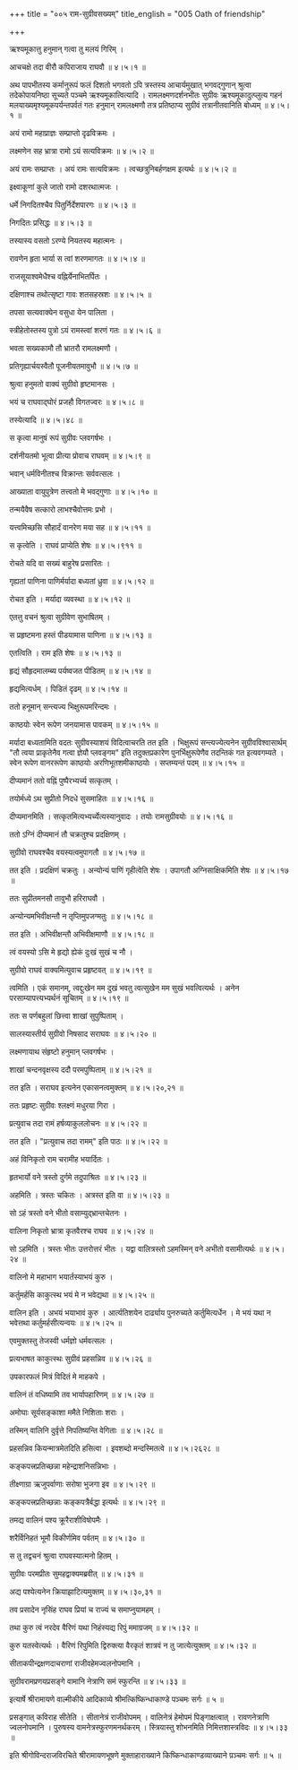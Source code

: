 +++
title = "००५ राम-सुग्रीवसख्यम्"
title_english = "005 Oath of friendship"

+++


ऋश्यमूकात्तु हनुमान् गत्वा तु मलयं गिरिम् ।  

आचचक्षे तदा वीरौ कपिराजाय राघवौ  ॥  ४।५।१  ॥   

अथ पापभीतस्य कर्मानुरूपं फलं दिशतो भगवतो ऽपि त्रस्तस्य आचार्यमुखात्
भगवद्गुणान् श्रुत्वा तदेकोपायनिष्ठा सूच्यते पञ्चमे ऋश्यमूकात्वित्यादि ।
रामलक्ष्मणदर्शनभीतः सुग्रीवः ऋश्यमूकादुत्प्लुत्य गहनं
मलयाख्यमृश्यमूकपर्यन्तपर्वतं गतः हनुमान् रामलक्ष्मणौ तत्र प्रतिष्ठाप्य
सुग्रीवं तत्रानीतवानिति बोध्यम्  ॥  ४।५।१  ॥   

  

अयं रामो महाप्राज्ञः सम्प्राप्तो दृढविक्रमः ।  

लक्ष्मणेन सह भ्रात्रा रामो ऽयं सत्यविक्रमः  ॥  ४।५।२  ॥   

अयं रामः सम्प्राप्तः । अयं रामः सत्यविक्रमः । त्वच्छत्रुनिबर्हणक्षम
इत्यर्थः  ॥  ४।५।२  ॥   

  

इक्ष्वाकूणां कुले जातो रामो दशरथात्मजः ।  

धर्मे निगदितश्चैव पितुर्निर्देशपारगः  ॥  ४।५।३  ॥   

निगदितः प्रसिद्धः  ॥  ४।५।३  ॥   

  

तस्यास्य वसतो ऽरण्ये नियतस्य महात्मनः ।  

रावणेन हृता भार्या स त्वां शरणमागतः  ॥  ४।५।४  ॥   

राजसूयाश्वमेधैश्च वह्निर्येनाभितर्पितः ।  

दक्षिणाश्च तथोत्सृष्टा गावः शतसहस्रशः  ॥  ४।५।५  ॥   

तपसा सत्यवाक्येन वसुधा येन पालिता ।  

स्त्रीहेतोस्तस्य पुत्रो ऽयं रामस्त्वां शरणं गतः  ॥  ४।५।६  ॥   

भवता सख्यकामौ तौ भ्रातरौ रामलक्ष्मणौ ।  

प्रतिगृह्यार्चयस्वैतौ पूजनीयतमावुभौ  ॥  ४।५।७  ॥   

श्रुत्वा हनुमतो वाक्यं सुग्रीवो हृष्टमानसः ।  

भयं च राघवाद्घोरं प्रजहौ विगतज्वरः  ॥  ४।५।८  ॥   

तस्येत्यादि  ॥  ४।५।४८  ॥   

  

स कृत्वा मानुषं रूपं सुग्रीवः प्लवगर्षभः ।  

दर्शनीयतमो भूत्वा प्रीत्या प्रोवाच राघवम्  ॥  ४।५।९  ॥   

भवान् धर्मविनीतश्च विक्रान्तः सर्ववत्सलः ।  

आख्याता वायुपुत्रेण तत्त्वतो मे भवद्गुणाः  ॥  ४।५।१०  ॥   

तन्मयैवैष सत्कारो लाभश्चैवोत्तमः प्रभो ।  

यत्त्वमिच्छसि सौहार्दं वानरेण मया सह  ॥  ४।५।११  ॥   

स कृत्वेति । राघवं प्राप्येति शेषः  ॥  ४।५।९११  ॥   

  

रोचते यदि वा सख्यं बाहुरेष प्रसारितः ।  

गृह्यतां पाणिना पाणिर्मर्यादा बध्यतां ध्रुवा  ॥  ४।५।१२  ॥   

रोचत इति । मर्यादा व्यवस्था  ॥  ४।५।१२  ॥   

  

एतत्तु वचनं श्रुत्वा सुग्रीवेण सुभाषितम् ।  

स प्रहृष्टमना हस्तं पीडयामास पाणिना  ॥  ४।५।१३  ॥   

एतत्विति । राम इति शेषः  ॥  ४।५।१३  ॥   

  

हृद्यं सौहृदमालम्ब्य पर्यष्वजत पीडितम्  ॥  ४।५।१४  ॥   

हृद्यमित्यर्धम् । पिडितं दृढम्  ॥  ४।५।१४  ॥   

  

ततो हनूमान् सन्त्यज्य भिक्षुरूपमरिन्दमः ।  

काष्ठयोः स्वेन रूपेण जनयामास पावकम्  ॥  ४।५।१५  ॥   

मर्यादा बध्यतामिति वदतः सुग्रीवस्याशयं विदित्वाचरति तत इति । भिक्षुरूपं
सन्त्यज्येत्यनेन सुग्रीवविश्वासार्थम् "तौ त्वया प्राकृतेनैव गत्वा ज्ञेयौ
प्लवङ्गम" इति तदुक्तप्रकारेण पुनर्भिक्षुरूपेणैव तदन्तिकं गत इत्यवगम्यते
। स्वेन रूपेण वानररूपेण काष्ठयोः अरणिभूतशमीकाष्ठयोः । सप्तम्यन्तं पदम्
 ॥  ४।५।१५  ॥   

  

दीप्यमानं ततो वह्निं पुष्पैरभ्यर्च्य सत्कृतम् ।  

तयोर्मध्ये ऽथ सुप्रीतो निदधे सुसमाहितः  ॥  ४।५।१६  ॥   

दीप्यमानमिति । सत्कृतमित्यभ्यर्च्येत्यस्यानुवादः । तयोः रामसुग्रीवयोः  ॥ 
४।५।१६  ॥   

  

ततो ऽग्निं दीप्यमानं तौ चक्रतुश्च प्रदक्षिणम् ।  

सुग्रीवो राघवश्चैव वयस्यत्वमुपागतौ  ॥  ४।५।१७  ॥   

तत इति । प्रदक्षिणं चक्रतुः । अन्योन्यं पाणिं गृहीत्वेति शेषः । उपागतौ
अग्निसाक्षिकमिति शेषः  ॥  ४।५।१७  ॥   

  

ततः सुप्रीतमनसौ तावुभौ हरिराघवौ ।  

अन्योन्यमभिवीक्षन्तौ न तृप्तिमुपजग्मतुः  ॥  ४।५।१८  ॥   

तत इति । अभिवीक्षन्तौ अभिवीक्षमाणौ  ॥  ४।५।१८  ॥   

  

त्वं वयस्यो ऽसि मे हृद्यो ह्येकं दुःखं सुखं च नौ ।  

सुग्रीवो राघवं वाक्यमित्युवाच प्रहृष्टवत्  ॥  ४।५।१९  ॥   

त्वमिति । एकं समानम्, त्वद्दुःखेन मम दुखं भवतु त्वत्सुखेन मम सुखं
भवत्वित्यर्थः । अनेन परसाम्यापत्त्यभ्यर्थनं सूचितम्  ॥  ४।५।१९  ॥   

  

ततः स पर्णबहुलां छित्त्वा शाखां सुपुष्पिताम् ।  

सालस्यास्तीर्य सुग्रीवो निषसाद सराघवः  ॥  ४।५।२०  ॥   

लक्ष्मणायाथ संहृष्टो हनुमान् प्लवगर्षभः ।  

शाखां चन्दनवृक्षस्य ददौ परमपुष्पिताम्  ॥  ४।५।२१  ॥   

तत इति । सराघव इत्यनेन एकासनत्वमुक्तम्  ॥  ४।५।२०,२१  ॥   

  

ततः प्रहृष्टः सुग्रीवः श्लक्ष्णं मधुरया गिरा ।  

प्रत्युवाच तदा रामं हर्षव्याकुललोचनः  ॥  ४।५।२२  ॥   

तत इति । "प्रत्युवाच तदा रामम्" इति पाठः  ॥  ४।५।२२  ॥   

  

अहं विनिकृतो राम चरामीह भयार्दितः ।  

हृतभार्यो वने त्रस्तो दुर्गमे तदुपाश्रितः  ॥  ४।५।२३  ॥   

अहमिति । त्रस्तः चकितः । अत्रस्त इति वा  ॥  ४।५।२३  ॥   

  

सो ऽहं त्रस्तो वने भीतो वसाम्युद्भ्रान्तचेतनः ।  

वालिना निकृतो भ्रात्रा कृतवैरश्च राघव  ॥  ४।५।२४  ॥   

सो ऽहमिति । त्रस्तः भीतः उत्तरोत्तरं भीतः । यद्वा वालित्रस्तो ऽहमस्मिन्
वने अभीतो वसामीत्यर्थः  ॥  ४।५।२४  ॥   

  

वालिनो मे महाभाग भयार्तस्याभयं कुरु ।  

कर्तुमर्हसि काकुत्स्थ भयं मे न भवेद्यथा  ॥  ४।५।२५  ॥   

वालिन इति । अभयं भयाभावं कुरु । आर्त्यतिशयेन दार्ढ्याय पुनरुच्यते
कर्तुमित्यर्धेन । मे भयं यथा न भवेत्तथा कर्तुमर्हसीत्यन्वयः  ॥  ४।५।२५
 ॥   

  

एवमुक्तस्तु तेजस्वी धर्मज्ञो धर्मवत्सलः ।  

प्रत्यभाषत काकुत्स्थः सुग्रीवं प्रहसन्निव  ॥  ४।५।२६  ॥   

उपकारफलं मित्रं विदितं मे माहकपे ।  

वालिनं तं वधिष्यामि तव भार्यापहारिणम्  ॥  ४।५।२७  ॥   

अमोघाः सूर्यसङ्काशा ममैते निशिताः शराः ।  

तस्मिन् वालिनि दुर्वृत्ते निपतिष्यन्ति वेगिताः  ॥  ४।५।२८  ॥   

प्रहसन्निव कियन्मात्रमेतदिति हसित्वा । इवशब्दो मन्दस्मितत्वे  ॥  ४।५।२६२८
 ॥   

  

कङ्कपत्त्रप्रतिच्छन्ना महेन्द्राशनिसन्निभाः ।  

तीक्ष्णाग्रा ऋजुपर्वाणाः सरोषा भुजगा इव  ॥  ४।५।२९  ॥   

कङ्कपत्त्रप्रतिच्छन्नाः कङ्कपत्रैर्बद्धा इत्यर्थः  ॥  ४।५।२९  ॥   

  

तमद्य वालिनं पश्य क्रूरैराशीविषोपमैः ।  

शरैर्विनिहतं भूमौ विकीर्णमिव पर्वतम्  ॥  ४।५।३०  ॥   

स तु तद्वचनं श्रुत्वा राघवस्यात्मनो हितम् ।  

सुग्रीवः परमप्रीतः सुमहद्वाक्यमब्रवीत्  ॥  ४।५।३१  ॥   

अद्य पश्येत्यनेन क्रियाझाटित्यमुक्तम्  ॥  ४।५।३०,३१  ॥   

  

तव प्रसादेन नृसिंह राघव प्रियां च राज्यं च समाप्नुयामहम् ।  

तथा कुरु त्वं नरदेव वैरिणं यथा निहंस्यद्य रिपुं ममाग्रजम्  ॥  ४।५।३२  ॥   

कुरु यतस्वेत्यर्थः । वैरिणं रिपुमिति द्विरुक्त्या वैरकृतं शात्रवं न तु
जात्येत्युक्तम्  ॥  ४।५।३२  ॥   

  

सीताकपीन्द्रक्षणदाचराणां राजीवहेमज्वलनोपमानि ।  

सुग्रीवरामप्रणयप्रसङ्गे वामानि नेत्राणि समं स्फुरन्ति  ॥  ४।५।३३  ॥   

इत्यार्षे श्रीरामायणे वाल्मीकीये आदिकाव्ये श्रीमत्किष्किन्धाकाण्डे
पञ्चमः सर्गः  ॥  ५  ॥   

प्रसङ्गात् कविराह सीतेति । सीतानेत्रं राजीवोपमम् । वालिनेत्रं हेमोपमं
पिङ्गाक्षत्वात् । रावणनेत्राणि ज्वलनोपमानि । पुरुषस्य
वामनेत्रस्फुरणमनर्थकरम् । स्त्रियास्तु शोभनमिति निमित्तशास्त्रविदः  ॥ 
४।५।३३  ॥   

इति श्रीगोविन्दराजविरचिते श्रीरामायणभूषणे मुक्ताहाराख्याने
किष्किन्धाकाण्डव्याख्याने प़ञ्चमः सर्गः  ॥  ५  ॥   


